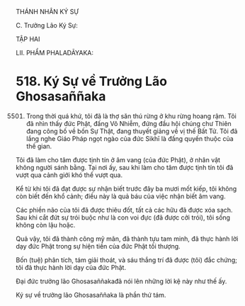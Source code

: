 THÁNH NHÂN KÝ SỰ

C. Trưởng Lão Ký Sự:

TẬP HAI

LII. PHẨM PHALADĀYAKA:

# 518. Ký Sự về Trưởng Lão Ghosasaññaka

5501. Trong thời quá khứ, tôi đã là thợ săn thú rừng ở khu rừng hoang rậm. Tôi đã nhìn thấy đức Phật, đấng Vô Nhiễm, đứng đầu hội chúng chư Thiên đang công bố về bốn Sự Thật, đang thuyết giảng về vị thế Bất Tử. Tôi đã lắng nghe Giáo Pháp ngọt ngào của đức Sikhī là đấng quyến thuộc của thế gian.

Tôi đã làm cho tâm được tịnh tín ở âm vang (của đức Phật), ở nhân vật không người sánh bằng. Tại nơi ấy, sau khi làm cho tâm được tịnh tín tôi đã vượt qua cảnh giới khó thể vượt qua.

Kể từ khi tôi đã đạt được sự nhận biết trước đây ba mươi mốt kiếp, tôi không còn biết đến khổ cảnh; điều này là quả báu của việc nhận biết âm vang.

Các phiền não của tôi đã được thiêu đốt, tất cả các hữu đã được xóa sạch. Sau khi cắt đứt sự trói buộc như là con voi đực (đã được cởi trói), tôi sống không còn lậu hoặc.

Quả vậy, tôi đã thành công mỹ mãn, đã thành tựu tam minh, đã thực hành lời dạy đức Phật trong sự hiện tiền của đức Phật tối thượng.

Bốn (tuệ) phân tích, tám giải thoát, và sáu thắng trí đã được (tôi) đắc chứng; tôi đã thực hành lời dạy của đức Phật.

Đại đức trưởng lão Ghosasaññakađã nói lên những lời kệ này như thế ấy.

Ký sự về trưởng lão Ghosasaññaka là phần thứ tám.
